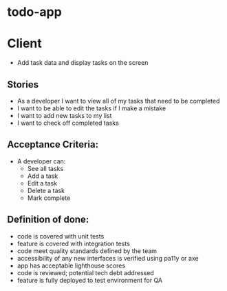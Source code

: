 # todo-app

# Client

- Add task data and display tasks on the screen

## Stories

- As a developer I want to view all of my tasks that need to be completed
- I want to be able to edit the tasks if I make a mistake
- I want to add new tasks to my list
- I want to check off completed tasks

## Acceptance Criteria:

- A developer can:
  - See all tasks
  - Add a task
  - Edit a task
  - Delete a task
  - Mark complete

## Definition of done:

- code is covered with unit tests
- feature is covered with integration tests
- code meet quality standards defined by the team
- accessibility of any new interfaces is verified using pa11y or axe
- app has acceptable lighthouse scores
- code is reviewed; potential tech debt addressed
- feature is fully deployed to test environment for QA
